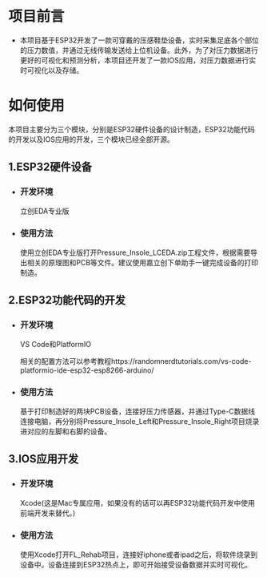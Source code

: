 # 项目前言

- 本项目基于ESP32开发了一款可穿戴的压感鞋垫设备，实时采集足底各个部位的压力数值，并通过无线传输发送给上位机设备。此外，为了对压力数据进行更好的可视化和预测分析，本项目还开发了一款IOS应用，对压力数据进行实时可视化以及存储。

# 如何使用

本项目主要分为三个模块，分别是ESP32硬件设备的设计制造，ESP32功能代码的开发以及IOS应用的开发，三个模块已经全部开源。

## 1.ESP32硬件设备

- ### 开发环境

  立创EDA专业版

- ### 使用方法

  使用立创EDA专业版打开Pressure_Insole_LCEDA.zip工程文件，根据需要导出相关的原理图和PCB等文件。建议使用嘉立创下单助手一键完成设备的打印制造。

## 2.ESP32功能代码的开发

- ### 开发环境

  VS Code和PlatformIO

  相关的配置方法可以参考教程https://randomnerdtutorials.com/vs-code-platformio-ide-esp32-esp8266-arduino/

- ### 使用方法

  基于打印制造好的两块PCB设备，连接好压力传感器，并通过Type-C数据线连接电脑，再分别将Pressure_Insole_Left和Pressure_Insole_Right项目烧录进对应的左脚和右脚的设备。

## 3.IOS应用开发

- ### 开发环境

  Xcode(这是Mac专属应用，如果没有的话可以再ESP32功能代码开发中使用前端开发来替代。)

- ### 使用方法

  使用Xcode打开FL_Rehab项目，连接好iphone或者ipad之后，将软件烧录到设备中。设备连接到ESP32热点上，即可开始接受设备数据并实时可视化。

